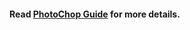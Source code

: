 #### Read [PhotoChop Guide](https://github.com/simplycs/CS161/blob/master/c%2B%2B/Fall%202018/PhotoChop/Starter%20Code/PhotoChopGuide.pdf) for more details.
